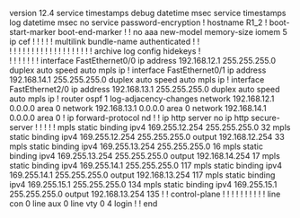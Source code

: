 version 12.4
service timestamps debug datetime msec
service timestamps log datetime msec
no service password-encryption
!
hostname R1_2
!
boot-start-marker
boot-end-marker
!
!
no aaa new-model
memory-size iomem 5
ip cef
!
!
!
!
!
multilink bundle-name authenticated
!
!         
!
!
!
!
!
!
!
!
!
!
!
!
!
!
!
!
!
!
!
archive
 log config
  hidekeys
!         
!
!
!
!
!
!
!
interface FastEthernet0/0
 ip address 192.168.12.1 255.255.255.0
 duplex auto
 speed auto
 mpls ip
!
interface FastEthernet0/1
 ip address 192.168.14.1 255.255.255.0
 duplex auto
 speed auto
 mpls ip
!
interface FastEthernet2/0
 ip address 192.168.13.1 255.255.255.0
 duplex auto
 speed auto
 mpls ip
!
router ospf 1
 log-adjacency-changes
 network 192.168.12.1 0.0.0.0 area 0
 network 192.168.13.1 0.0.0.0 area 0
 network 192.168.14.1 0.0.0.0 area 0
!
ip forward-protocol nd
!
!
ip http server
no ip http secure-server
!
!
!
!
!
mpls static binding ipv4 169.255.12.254 255.255.255.0 32
mpls static binding ipv4 169.255.12.254 255.255.255.0 output 192.168.12.254 33
mpls static binding ipv4 169.255.13.254 255.255.255.0 16
mpls static binding ipv4 169.255.13.254 255.255.255.0 output 192.168.14.254 17
mpls static binding ipv4 169.255.14.1 255.255.255.0 117
mpls static binding ipv4 169.255.14.1 255.255.255.0 output 192.168.13.254 117
mpls static binding ipv4 169.255.15.1 255.255.255.0 134
mpls static binding ipv4 169.255.15.1 255.255.255.0 output 192.168.13.254 135
!
!
control-plane
!
!
!
!
!
!
!
!
!
!
line con 0
line aux 0
line vty 0 4
 login
!
!
end 